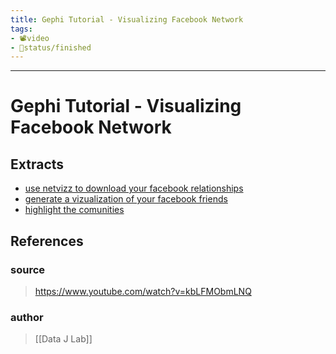 ```yaml
---
title: Gephi Tutorial - Visualizing Facebook Network
tags:
- 📽️video
- 🚦status/finished
---
```



---

# Gephi Tutorial - Visualizing Facebook Network

## Extracts
- [use netvizz to download your facebook relationships](/Extracts/use%20netvizz%20to%20download%20your%20facebook%20relationships.md)
- [generate a vizualization of your facebook friends](/Extracts/generate%20a%20vizualization%20of%20your%20facebook%20friends.md)
- [highlight the comunities](/Extracts/highlight%20the%20comunities.md)
## References

### source
> https://www.youtube.com/watch?v=kbLFMObmLNQ
### author
> [[Data J Lab]]
